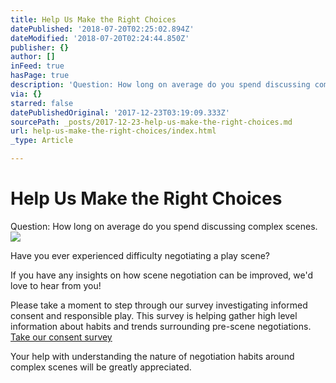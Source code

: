 ```yaml
---
title: Help Us Make the Right Choices
datePublished: '2018-07-20T02:25:02.894Z'
dateModified: '2018-07-20T02:24:44.850Z'
publisher: {}
author: []
inFeed: true
hasPage: true
description: 'Question: How long on average do you spend discussing complex scenes.'
via: {}
starred: false
datePublishedOriginal: '2017-12-23T03:19:09.333Z'
sourcePath: _posts/2017-12-23-help-us-make-the-right-choices.md
url: help-us-make-the-right-choices/index.html
_type: Article

---
```

# Help Us Make the Right Choices

Question: How long on average do you spend discussing complex scenes.
![](https://the-grid-user-content.s3-us-west-2.amazonaws.com/4aa0fb1d-84c2-4682-a8c6-0d80e06cb636.png)

Have you ever experienced difficulty negotiating a play scene?

If you have any insights on how scene negotiation can be improved, we'd love to hear from you!

Please take a moment to step through our survey investigating informed consent and responsible play. This survey is helping gather high level information about habits and trends surrounding pre-scene negotiations.
[Take our consent survey][0]

Your help with understanding the nature of negotiation habits around complex scenes will be greatly appreciated.

[0]: https://www.surveymonkey.com/r/SQ8ZKZ3